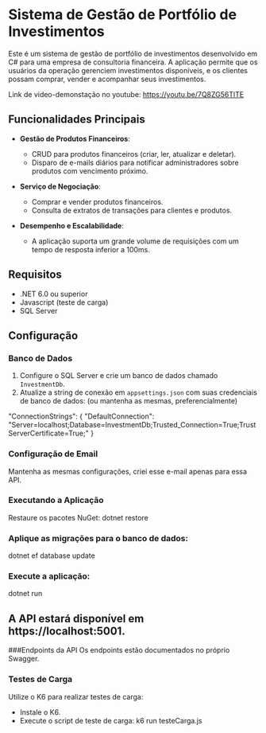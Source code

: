 # Sistema de Gestão de Portfólio de Investimentos

Este é um sistema de gestão de portfólio de investimentos desenvolvido em C# para uma empresa de consultoria financeira. A aplicação permite que os usuários da operação gerenciem investimentos disponíveis, e os clientes possam comprar, vender e acompanhar seus investimentos.

Link de video-demonstação no youtube: https://youtu.be/7Q8ZG56TlTE

## Funcionalidades Principais

- **Gestão de Produtos Financeiros**: 
  - CRUD para produtos financeiros (criar, ler, atualizar e deletar).
  - Disparo de e-mails diários para notificar administradores sobre produtos com vencimento próximo.

- **Serviço de Negociação**:
  - Comprar e vender produtos financeiros.
  - Consulta de extratos de transações para clientes e produtos.

- **Desempenho e Escalabilidade**:
  - A aplicação suporta um grande volume de requisições com um tempo de resposta inferior a 100ms.

## Requisitos
- .NET 6.0 ou superior
- Javascript (teste de carga)
- SQL Server

## Configuração

### Banco de Dados

1. Configure o SQL Server e crie um banco de dados chamado `InvestmentDb`.
2. Atualize a string de conexão em `appsettings.json` com suas credenciais de banco de dados: (ou mantenha as mesmas, preferencialmente)


"ConnectionStrings": {
  "DefaultConnection": "Server=localhost;Database=InvestmentDb;Trusted_Connection=True;TrustServerCertificate=True;"
}

### Configuração de Email

Mantenha as mesmas configurações, criei esse e-mail apenas para essa API.

### Executando a Aplicação

Restaure os pacotes NuGet:
dotnet restore

### Aplique as migrações para o banco de dados:
dotnet ef database update

### Execute a aplicação:
dotnet run

## A API estará disponível em https://localhost:5001.

###Endpoints da API
Os endpoints estão documentados no próprio Swagger.

### Testes de Carga

Utilize o K6 para realizar testes de carga:
- Instale o K6.
- Execute o script de teste de carga:
k6 run testeCarga.js
